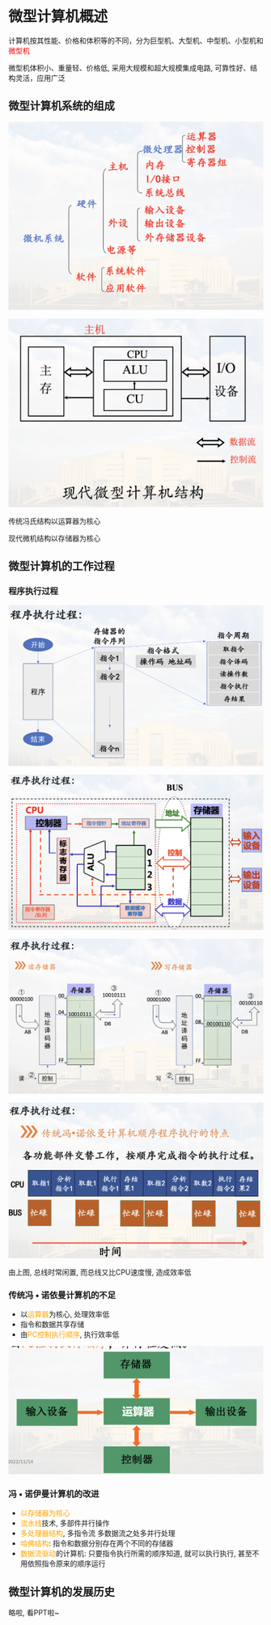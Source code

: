 # 微型计算机概述

计算机按其性能、价格和体积等的不同，分为巨型机、大型机、中型机、小型机和<font color="red">微型机</font>

微型机体积小、重量轻、价格低, 采用大规模和超大规模集成电路, 可靠性好、结构灵活，应用广泛

## 微型计算机系统的组成

![微机组成](pics/%E5%BE%AE%E6%9C%BA%E7%BB%84%E6%88%90.png)

![现代微型计算机结构](pics/%E7%8E%B0%E4%BB%A3%E5%BE%AE%E5%9E%8B%E8%AE%A1%E7%AE%97%E6%9C%BA%E7%BB%93%E6%9E%84.png)

传统冯氏结构以运算器为核心

现代微机结构以存储器为核心

## 微型计算机的工作过程

### 程序执行过程

![程序执行过程1](pics/%E7%A8%8B%E5%BA%8F%E6%89%A7%E8%A1%8C%E8%BF%87%E7%A8%8B.png)

![程序执行过程2](pics/%E7%A8%8B%E5%BA%8F%E6%89%A7%E8%A1%8C%E8%BF%87%E7%A8%8B2.png)

![程序执行过程3](pics/%E7%A8%8B%E5%BA%8F%E6%89%A7%E8%A1%8C%E8%BF%87%E7%A8%8B3.png)

![程序执行过程4](pics/%E7%A8%8B%E5%BA%8F%E6%89%A7%E8%A1%8C%E8%BF%87%E7%A8%8B4.png)

由上图, 总线时常闲置, 而总线又比CPU速度慢, 造成效率低

### 传统冯 • 诺依曼计算机的不足

* 以<font color=orange>运算器</font>为核心, 处理效率低
* 指令和数据共享存储
* 由<font color=orange>PC控制执行顺序</font>, 执行效率低

![传统冯诺伊曼计算机结构](pics/%E4%BC%A0%E7%BB%9F%E5%86%AF%E8%AF%BA%E4%BC%8A%E6%9B%BC%E8%AE%A1%E7%AE%97%E6%9C%BA%E7%BB%93%E6%9E%84.png)

### 冯 • 诺伊曼计算机的改进

* <font color=orange>以存储器为核心</font>
* <font color=orange>流水线</font>技术, 多部件并行操作
* <font color=orange>多处理器结构</font>, 多指令流 多数据流之处多并行处理
* <font color=orange>哈佛结构</font>: 指令和数据分别存在两个不同的存储器
* <font color=orange>数据流驱动</font>的计算机: 只要指令执行所需的顺序知道, 就可以执行执行, 甚至不用依照指令原来的顺序运行

## 微型计算机的发展历史

略啦, 看PPT啦~
